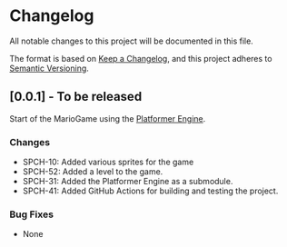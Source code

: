 # Changelog

All notable changes to this project will be documented in this file.

The format is based on [Keep a Changelog](https://keepachangelog.com/en/1.0.0/),
and this project adheres to [Semantic Versioning](https://semver.org/spec/v2.0.0.html).

## [0.0.1] - To be released

Start of the MarioGame using the [Platformer Engine](https://github.com/SPC-H-Avans/PlatformerEngine).

### Changes

- SPCH-10: Added various sprites for the game
- SPCH-52: Added a level to the game.
- SPCH-31: Added the Platformer Engine as a submodule.
- SPCH-41: Added GitHub Actions for building and testing the project.

### Bug Fixes

- None
